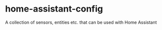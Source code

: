 # home-assistant-config
A collection of sensors, entities etc. that can be used with Home Assistant
